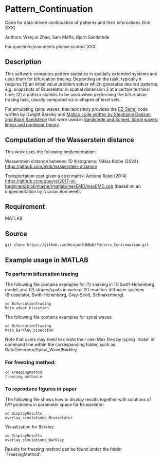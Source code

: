 # Pattern_Continuation

Code for data-driven continuation of patterns and their bifurcations (link XXX)

Authors: Wenjun Zhao, Sam Maffa, Bjorn Sandstede

For questions/comments please contact XXX

## Description

This software computes pattern statistics in spatially extended systems and uses them for bifurcation tracing. Depending on the task, typically it requires (1) an initial value problem solver which generates desired patterns, e.g. snapshots of Brusselator in spatial dimension 2 at a certain terminal time; (2) a pattern statistic to be used when performing the bifurcation tracing task, usually computed via $\alpha$-shapes of level sets.

For simulating spiral waves, this repository provides the [EZ-Spiral](http://homepages.warwick.ac.uk/~masax/Software/ez_software.html) code written by Dwight Barkley and [Matlab code written by Stephanie Dodson and Bjorn Sandstede](https://github.com/sandstede-lab/Spiral-Waves-Boundary-Sinks-and-Spectra) that were used in [Sandstede and Scheel. Spiral waves: linear and nonlinear theory](http://bjornsandstede.com/publications.html).

## Computation of the Wasserstein distance

This work uses the following implementation:

Wasserstein distance between 1D histograms: Niklas Kolbe (2024) https://github.com/nklb/wasserstein-distance

Transportation cost given a cost matrix: Antoine Rolet (2014) https://github.com/gpeyre/2017-ot-beginners/blob/master/matlab/mexEMD/mexEMD.cpp (based on an implementation by Nicolas Bonneeel).


## Requirement

MATLAB

## Source

```
git clone https://github.com/WenjunZHAOwO/Pattern_Continuation.git
```

## Example usage in MATLAB

### To perform bifurcation tracing

The following file contains examples for (1) snaking in 1D Swift-Hohenberg model, and (2) stripes/spots in various 2D reaction-diffusion systems (Brusselator, Swift-Hohenberg, Gray-Scott, Schnakenberg).

```
cd BifurcationTracing
Main_adapt_bisection
```

The following file contains examples for spiral waves:
```
cd BifurcationTracing
Main_Barkley_bisection
```
Note that users may need to create their own Mex files by typing `make' in command line within the corresponding folder, such as DataGenerator/Spiral_Wave/Barkley.

### For freezing method:

```
cd FreezingMethod
freezing_method.m
```


### To reproduce figures in paper

The following file shows how to display results together with solutions of IVP problems in parameter space for Brusselator:

```
cd DisplayResults
overlay_simulations_Brusselator
```
Visualization for Barkley:
```
cd DisplayResults
overlay_simulations_Barkley
```

Results for freezing method can be found under the folder `FreezingMethod'.





